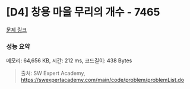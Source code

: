 # [D4] 창용 마을 무리의 개수 - 7465 

[문제 링크](https://swexpertacademy.com/main/code/problem/problemDetail.do?contestProbId=AWngfZVa9XwDFAQU) 

### 성능 요약

메모리: 64,656 KB, 시간: 212 ms, 코드길이: 438 Bytes



> 출처: SW Expert Academy, https://swexpertacademy.com/main/code/problem/problemList.do